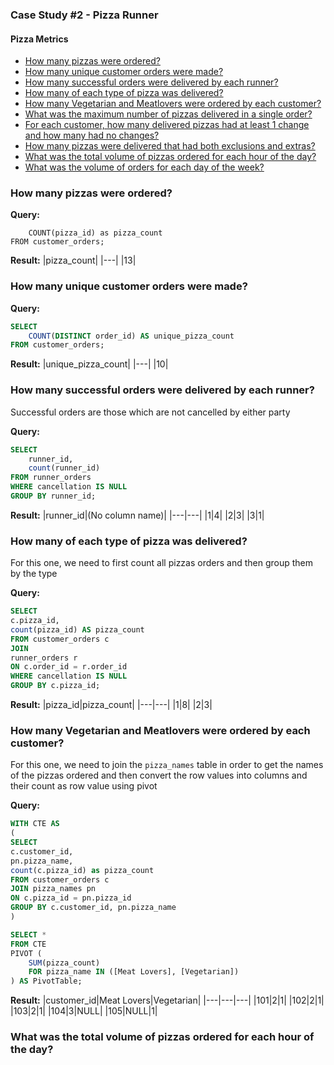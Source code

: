 ### Case Study #2 - Pizza Runner
#### Pizza Metrics

- [How many pizzas were ordered?](###How-many-pizzas-were-ordered?)
- [How many unique customer orders were made?](###How-many-unique-customer-orders-were-made?)
- [How many successful orders were delivered by each runner?](###How-many-successful-orders-were-delivered-by-each-runner?)
- [How many of each type of pizza was delivered?](###How-many-of-each-type-of-pizza-was-delivered?)
- [How many Vegetarian and Meatlovers were ordered by each customer?](###How-many-Vegetarian-and-Meatlovers-were-ordered-by-each-customer?)
- [What was the maximum number of pizzas delivered in a single order?](###What-was-the-maximum-number-of-pizzas-delivered-in-a-single-order?)
- [For each customer, how many delivered pizzas had at least 1 change and how many had no changes?](###For-each-customer,-how-many-delivered-pizzas-had-at-least-1-change-and-how-many-had-no-changes?)
- [How many pizzas were delivered that had both exclusions and extras?](###How-many-pizzas-were-delivered-that-had-both-exclusions-and-extras?)
- [What was the total volume of pizzas ordered for each hour of the day?](###What-was-the-total-volume-of-pizzas-ordered-for-each-hour-of-the-day?)
- [What was the volume of orders for each day of the week?](###What-was-the-total-volume-of-pizzas-ordered-for-each-hour-of-the-day?)


### How many pizzas were ordered?
**Query:**
```sqlSELECT 
	COUNT(pizza_id) as pizza_count
FROM customer_orders;
```
**Result:**
|pizza_count|
|---|
|13|

### How many unique customer orders were made?
**Query:**
```sql
SELECT 
	COUNT(DISTINCT order_id) AS unique_pizza_count 
FROM customer_orders;
```
**Result:**
|unique_pizza_count|
|---|
|10|

### How many successful orders were delivered by each runner?

Successful orders are those which are not cancelled by either party

**Query:**
```sql
SELECT 
	runner_id, 
	count(runner_id) 
FROM runner_orders
WHERE cancellation IS NULL
GROUP BY runner_id;
```
**Result:**
|runner_id|(No column name)|
|---|---|
|1|4|
|2|3|
|3|1|

### How many of each type of pizza was delivered?

For this one, we need to first count all pizzas orders and then group them by the type

**Query:**
```sql
SELECT 
c.pizza_id, 
count(pizza_id) AS pizza_count
FROM customer_orders c
JOIN 
runner_orders r
ON c.order_id = r.order_id
WHERE cancellation IS NULL
GROUP BY c.pizza_id;
```
**Result:**
|pizza_id|pizza_count|
|---|---|
|1|8|
|2|3|

### How many Vegetarian and Meatlovers were ordered by each customer?

For this one, we need to join the `pizza_names` table in order to get the names of the pizzas ordered and then convert the row values into columns and their count as row value using pivot

**Query:**
```sql
WITH CTE AS 
(
SELECT 
c.customer_id,
pn.pizza_name,
count(c.pizza_id) as pizza_count
FROM customer_orders c
JOIN pizza_names pn
ON c.pizza_id = pn.pizza_id
GROUP BY c.customer_id, pn.pizza_name
)

SELECT *
FROM CTE
PIVOT (
    SUM(pizza_count)
    FOR pizza_name IN ([Meat Lovers], [Vegetarian])
) AS PivotTable;
```
**Result:**
|customer_id|Meat Lovers|Vegetarian|
|---|---|---|
|101|2|1|
|102|2|1|
|103|2|1|
|104|3|NULL|
|105|NULL|1|














### What was the total volume of pizzas ordered for each hour of the day?



